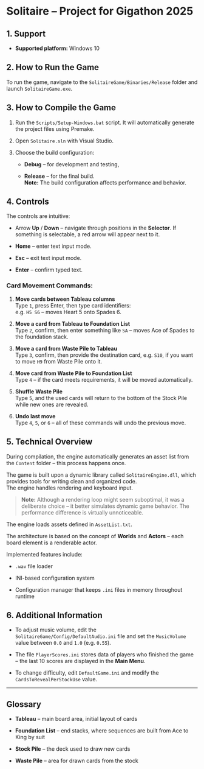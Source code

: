 # **Solitaire – Project for Gigathon 2025**

## 1. Support

- **Supported platform:** Windows 10
    

## 2. How to Run the Game

To run the game, navigate to the `SolitaireGame/Binaries/Release` folder and launch `SolitaireGame.exe`.

## 3. How to Compile the Game

1. Run the `Scripts/Setup-Windows.bat` script. It will automatically generate the project files using Premake.
    
2. Open `Solitaire.sln` with Visual Studio.
    
3. Choose the build configuration:
    
    - **Debug** – for development and testing,
        
    - **Release** – for the final build.  
        **Note:** The build configuration affects performance and behavior.
        

## 4. Controls

The controls are intuitive:

- Arrow **Up** / **Down** – navigate through positions in the **Selector**. If something is selectable, a red arrow will appear next to it.
    
- **Home** – enter text input mode.
    
- **Esc** – exit text input mode.
    
- **Enter** – confirm typed text.
    

### Card Movement Commands:

1. **Move cards between Tableau columns**  
    Type `1`, press Enter, then type card identifiers:  
    e.g. `H5 S6` – moves Heart 5 onto Spades 6.
    
2. **Move a card from Tableau to Foundation List**  
    Type `2`, confirm, then enter something like `SA` – moves Ace of Spades to the foundation stack.
    
3. **Move a card from Waste Pile to Tableau**  
    Type `3`, confirm, then provide the destination card, e.g. `S10`, if you want to move `H9` from Waste Pile onto it.
    
4. **Move card from Waste Pile to Foundation List**  
    Type `4` – if the card meets requirements, it will be moved automatically.
    
5. **Shuffle Waste Pile**  
    Type `5`, and the used cards will return to the bottom of the Stock Pile while new ones are revealed.
    
6. **Undo last move**  
    Type `4`, `5`, or `6` – all of these commands will undo the previous move.
    

## 5. Technical Overview

During compilation, the engine automatically generates an asset list from the `Content` folder – this process happens once.

The game is built upon a dynamic library called `SolitaireEngine.dll`, which provides tools for writing clean and organized code.  
The engine handles rendering and keyboard input.

> **Note:** Although a rendering loop might seem suboptimal, it was a deliberate choice – it better simulates dynamic game behavior. The performance difference is virtually unnoticeable.

The engine loads assets defined in `AssetList.txt`.

The architecture is based on the concept of **Worlds** and **Actors** – each board element is a renderable actor.

Implemented features include:

- `.wav` file loader
    
- INI-based configuration system
    
- Configuration manager that keeps `.ini` files in memory throughout runtime
    

## 6. Additional Information

- To adjust music volume, edit the `SolitaireGame/Config/DefaultAudio.ini` file and set the `MusicVolume` value between `0.0` and `1.0` (e.g. `0.55`).
    
- The file `PlayerScores.ini` stores data of players who finished the game – the last 10 scores are displayed in the **Main Menu**.
    
- To change difficulty, edit `DefaultGame.ini` and modify the `CardsToRevealPerStockUse` value.

---

## Glossary

- **Tableau** – main board area, initial layout of cards
    
- **Foundation List** – end stacks, where sequences are built from Ace to King by suit
    
- **Stock Pile** – the deck used to draw new cards
    
- **Waste Pile** – area for drawn cards from the stock